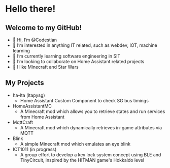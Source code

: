 # Hello there!
## Welcome to my GitHub!

- 👋 Hi, I’m @Codestian
- 👀 I’m interested in anything IT related, such as webdev, IOT, machine learning
- 🌱 I’m currently learning software engineering in SIT
- 💞️ I’m looking to collaborate on Home Assistant related projects
- 🚀 I like Minecraft and Star Wars

## My Projects
- ha-lta (ltapysg)
  - Home Assistant Custom Component to check SG bus timings
- HomeAssistantMC
  - A Minecraft mod which allows you to retrieve states and run services from Home Assistant
- MqttCraft
  - A Minecraft mod which dynamically retrieves in-game attributes via MQTT
- Blink
  - A simple Minecraft mod which emulates an eye blink
- ICT1011 (in progress)
  - A group effort to develop a key lock system concept using BLE and TinyCircuit, inspired by the HITMAN game's Hokkaido level
